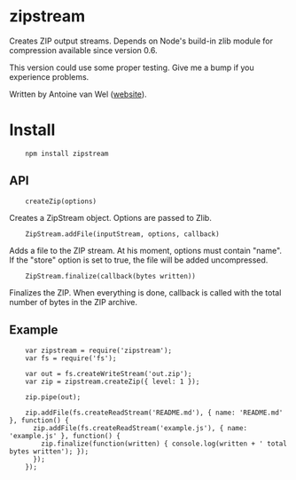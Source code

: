 # zipstream

Creates ZIP output streams.  Depends on Node's build-in zlib module for compression
available since version 0.6.

This version could use some proper testing. Give me a bump if you experience problems.

Written by Antoine van Wel ([website](http://wellawaretech.com)).

# Install

        npm install zipstream


## API

        createZip(options)

Creates a ZipStream object. Options are passed to Zlib.

        ZipStream.addFile(inputStream, options, callback)

Adds a file to the ZIP stream. At his moment, options must contain "name". If the "store" option is set to 
true, the file will be added uncompressed.

        ZipStream.finalize(callback(bytes written))

Finalizes the ZIP. When everything is done, callback is called with the total number of bytes in the ZIP archive.


## Example

        var zipstream = require('zipstream');
        var fs = require('fs');

        var out = fs.createWriteStream('out.zip');
        var zip = zipstream.createZip({ level: 1 });

        zip.pipe(out);

        zip.addFile(fs.createReadStream('README.md'), { name: 'README.md' }, function() {
          zip.addFile(fs.createReadStream('example.js'), { name: 'example.js' }, function() {
            zip.finalize(function(written) { console.log(written + ' total bytes written'); });
          });
        });
